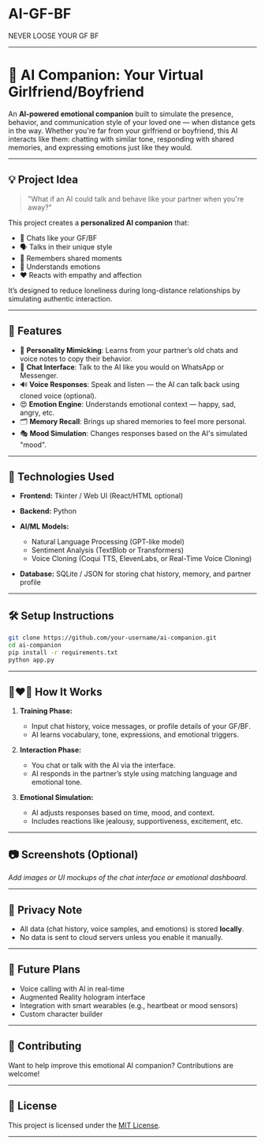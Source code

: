 # AI-GF-BF
NEVER LOOSE YOUR GF BF

---

# 💞 AI Companion: Your Virtual Girlfriend/Boyfriend

An **AI-powered emotional companion** built to simulate the presence, behavior, and communication style of your loved one — when distance gets in the way. Whether you're far from your girlfriend or boyfriend, this AI interacts like them: chatting with similar tone, responding with shared memories, and expressing emotions just like they would.

---

## 💡 Project Idea

> "What if an AI could talk and behave like your partner when you're away?"

This project creates a **personalized AI companion** that:

* 💬 Chats like your GF/BF
* 🗣️ Talks in their unique style
* 🧠 Remembers shared moments
* 🥺 Understands emotions
* ❤️ Reacts with empathy and affection

It’s designed to reduce loneliness during long-distance relationships by simulating authentic interaction.

---

## 🎯 Features

* 🧠 **Personality Mimicking**: Learns from your partner’s old chats and voice notes to copy their behavior.
* 💬 **Chat Interface**: Talk to the AI like you would on WhatsApp or Messenger.
* 🔊 **Voice Responses**: Speak and listen — the AI can talk back using cloned voice (optional).
* 😍 **Emotion Engine**: Understands emotional context — happy, sad, angry, etc.
* 🗂️ **Memory Recall**: Brings up shared memories to feel more personal.
* 🎭 **Mood Simulation**: Changes responses based on the AI's simulated "mood".

---

## 🧠 Technologies Used

* **Frontend:** Tkinter / Web UI (React/HTML optional)
* **Backend:** Python
* **AI/ML Models:**

  * Natural Language Processing (GPT-like model)
  * Sentiment Analysis (TextBlob or Transformers)
  * Voice Cloning (Coqui TTS, ElevenLabs, or Real-Time Voice Cloning)
* **Database:** SQLite / JSON for storing chat history, memory, and partner profile

---

## 🛠️ Setup Instructions

```bash
git clone https://github.com/your-username/ai-companion.git
cd ai-companion
pip install -r requirements.txt
python app.py
```

---

## 👩‍❤️‍👨 How It Works

1. **Training Phase:**

   * Input chat history, voice messages, or profile details of your GF/BF.
   * AI learns vocabulary, tone, expressions, and emotional triggers.

2. **Interaction Phase:**

   * You chat or talk with the AI via the interface.
   * AI responds in the partner’s style using matching language and emotional tone.

3. **Emotional Simulation:**

   * AI adjusts responses based on time, mood, and context.
   * Includes reactions like jealousy, supportiveness, excitement, etc.

---

## 📷 Screenshots (Optional)

*Add images or UI mockups of the chat interface or emotional dashboard.*

---

## 🔐 Privacy Note

* All data (chat history, voice samples, and emotions) is stored **locally**.
* No data is sent to cloud servers unless you enable it manually.

---

## 📌 Future Plans

* Voice calling with AI in real-time
* Augmented Reality hologram interface
* Integration with smart wearables (e.g., heartbeat or mood sensors)
* Custom character builder

---

## 🤝 Contributing

Want to help improve this emotional AI companion? Contributions are welcome!

---

## 📄 License

This project is licensed under the [MIT License](LICENSE).

---

